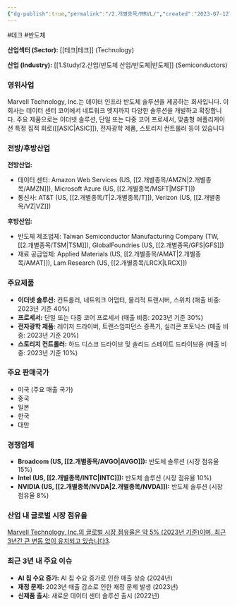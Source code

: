 ```yaml
---
{"dg-publish":true,"permalink":"/2.개별종목/MRVL/","created":"2023-07-12T11:47:23.675+09:00","updated":"2025-06-03T20:06:00.222+09:00"}
---
```


#테크 #반도체


**산업섹터 (Sector):** [[테크\|테크]] (Technology)  

**산업 (Industry):** [[1.Study/2.산업/반도체 산업/반도체\|반도체]] (Semiconductors)

### 영위사업

Marvell Technology, Inc.는 데이터 인프라 반도체 솔루션을 제공하는 회사입니다. 이 회사는 데이터 센터 코어에서 네트워크 엣지까지 다양한 솔루션을 개발하고 확장합니다. 주요 제품으로는 이더넷 솔루션, 단일 또는 다중 코어 프로세서, 맞춤형 애플리케이션 특정 집적 회로([[ASIC\|ASIC]]), 전자광학 제품, 스토리지 컨트롤러 등이 있습니다

### 전방/후방산업

**전방산업:**

- 데이터 센터: Amazon Web Services (US, [[2.개별종목/AMZN\|2.개별종목/AMZN]]), Microsoft Azure (US, [[2.개별종목/MSFT\|MSFT]])
- 통신사: AT&T (US, [[2.개별종목/T\|2.개별종목/T]]), Verizon (US, [[2.개별종목/VZ\|VZ]])

**후방산업:**

- 반도체 제조업체: Taiwan Semiconductor Manufacturing Company (TW, [[2.개별종목/TSM\|TSM]]), GlobalFoundries (US, [[2.개별종목/GFS\|GFS]])
- 재료 공급업체: Applied Materials (US, [[2.개별종목/AMAT\|2.개별종목/AMAT]]), Lam Research (US, [[2.개별종목/LRCX\|LRCX]])

### 주요제품

- **이더넷 솔루션:** 컨트롤러, 네트워크 어댑터, 물리적 트랜시버, 스위치 (매출 비중: 2023년 기준 40%)
- **프로세서:** 단일 또는 다중 코어 프로세서 (매출 비중: 2023년 기준 30%)
- **전자광학 제품:** 레이저 드라이버, 트랜스임피던스 증폭기, 실리콘 포토닉스 (매출 비중: 2023년 기준 20%)
- **스토리지 컨트롤러:** 하드 디스크 드라이브 및 솔리드 스테이트 드라이브용 (매출 비중: 2023년 기준 10%)

### 주요 판매국가

- 미국 (주요 매출 국가)
- 중국
- 일본
- 한국
- 대만

### 경쟁업체

- **Broadcom (US, [[2.개별종목/AVGO\|AVGO]]):** 반도체 솔루션 (시장 점유율 15%)
- **Intel (US, [[2.개별종목/INTC\|INTC]]):** 반도체 솔루션 (시장 점유율 10%)
- **NVIDIA (US, [[2.개별종목/NVDA\|2.개별종목/NVDA]]):** 반도체 솔루션 (시장 점유율 8%)

### 산업 내 글로벌 시장 점유율

[Marvell Technology, Inc.의 글로벌 시장 점유율은 약 5% (2023년 기준)이며, 최근 3년간 큰 변동 없이 유지되고 있습니다](https://csimarket.com/stocks/competitionSEG2.php?code=MRVL)[3](https://csimarket.com/stocks/competitionSEG2.php?code=MRVL).

### 최근 3년 내 주요 이슈

- **AI 칩 수요 증가:** AI 칩 수요 증가로 인한 매출 상승 (2024년)
- **재정 문제:** 2023년 매출 감소로 인한 재정 문제 발생 (2023년)
- **신제품 출시:** 새로운 데이터 센터 솔루션 출시 (2022년)